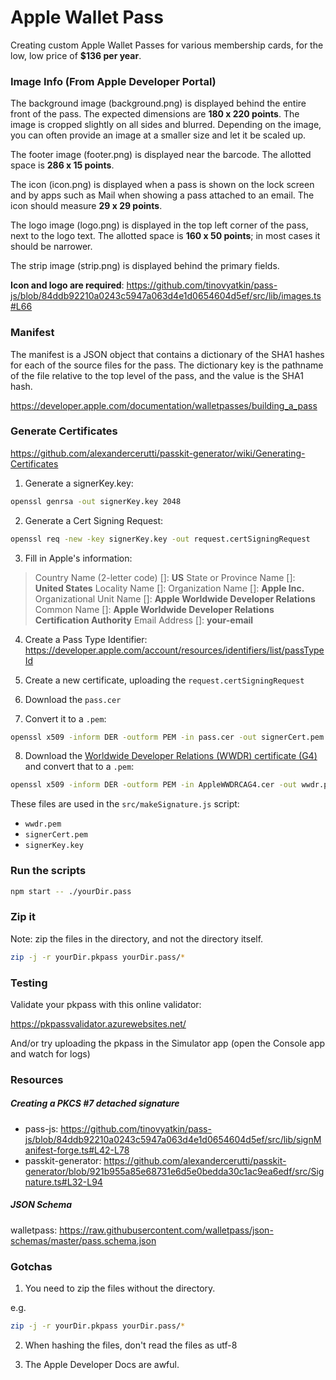 # Apple Wallet Pass

Creating custom Apple Wallet Passes for various membership cards, for the low, low price of **$136 per year**.

### Image Info (From Apple Developer Portal)

The background image (background.png) is displayed behind the entire front of the pass. The expected dimensions are **180 x 220 points**. The image is cropped slightly on all sides and blurred. Depending on the image, you can often provide an image at a smaller size and let it be scaled up.

The footer image (footer.png) is displayed near the barcode. The allotted space is **286 x 15 points**.

The icon (icon.png) is displayed when a pass is shown on the lock screen and by apps such as Mail when showing a pass attached to an email. The icon should measure **29 x 29 points**.

The logo image (logo.png) is displayed in the top left corner of the pass, next to the logo text. The allotted space is **160 x 50 points**; in most cases it should be narrower.

The strip image (strip.png) is displayed behind the primary fields. 

**Icon and logo are required**: https://github.com/tinovyatkin/pass-js/blob/84ddb92210a0243c5947a063d4e1d0654604d5ef/src/lib/images.ts#L66

### Manifest

The manifest is a JSON object that contains a dictionary of the SHA1 hashes for each of the source files for the pass. The dictionary key is the pathname of the file relative to the top level of the pass, and the value is the SHA1 hash.

https://developer.apple.com/documentation/walletpasses/building_a_pass

### Generate Certificates

https://github.com/alexandercerutti/passkit-generator/wiki/Generating-Certificates

1. Generate a signerKey.key:

```sh
openssl genrsa -out signerKey.key 2048
```

2. Generate a Cert Signing Request:

```sh
openssl req -new -key signerKey.key -out request.certSigningRequest
```

3. Fill in Apple's information:

> Country Name (2-letter code) []: **US**
> State or Province Name []: **United States**
> Locality Name []:
> Organization Name []: **Apple Inc.**
> Organizational Unit Name []: **Apple Worldwide Developer Relations**
> Common Name []: **Apple Worldwide Developer Relations Certification Authority**
> Email Address []: **your-email**

4. Create a Pass Type Identifier: https://developer.apple.com/account/resources/identifiers/list/passTypeId

5. Create a new certificate, uploading the `request.certSigningRequest`

6. Download the `pass.cer`

7. Convert it to a `.pem`:

```sh
openssl x509 -inform DER -outform PEM -in pass.cer -out signerCert.pem
```

8. Download the [Worldwide Developer Relations (WWDR) certificate (G4)](https://www.apple.com/certificateauthority/) and convert that to a `.pem`:

```sh
openssl x509 -inform DER -outform PEM -in AppleWWDRCAG4.cer -out wwdr.pem
```

These files are used in the `src/makeSignature.js` script:

- `wwdr.pem`
- `signerCert.pem`
- `signerKey.key`

### Run the scripts

```sh
npm start -- ./yourDir.pass
```

### Zip it

Note: zip the files in the directory, and not the directory itself.

```sh
zip -j -r yourDir.pkpass yourDir.pass/*
```

### Testing

Validate your pkpass with this online validator:

https://pkpassvalidator.azurewebsites.net/

And/or try uploading the pkpass in the Simulator app (open the Console app and watch for logs)

### Resources

##### Creating a PKCS #7 detached signature

- pass-js: https://github.com/tinovyatkin/pass-js/blob/84ddb92210a0243c5947a063d4e1d0654604d5ef/src/lib/signManifest-forge.ts#L42-L78
- passkit-generator: https://github.com/alexandercerutti/passkit-generator/blob/921b955a85e68731e6d5e0bedda30c1ac9ea6edf/src/Signature.ts#L32-L94

##### JSON Schema

walletpass: https://raw.githubusercontent.com/walletpass/json-schemas/master/pass.schema.json


### Gotchas

1. You need to zip the files without the directory.

e.g.

```sh
zip -j -r yourDir.pkpass yourDir.pass/*
```

2. When hashing the files, don't read the files as utf-8

3. The Apple Developer Docs are awful.
